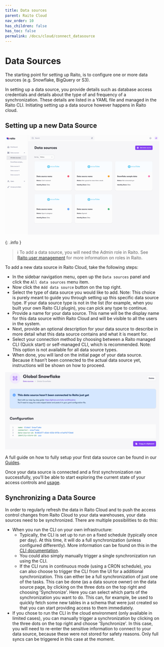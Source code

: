 ```yaml
---
title: Data sources
parent: Raito Cloud
nav_order: 10
has_children: false
has_toc: false
permalink: /docs/cloud/connect_datasource
---
```


# Data Sources

The starting point for setting up Raito, is to configure one or more data sources (e.g. Snowflake, BigQuery or S3).

In setting up a data source, you provide details such as database access credentials and details about the type of and frequency of a synchronization. These details are listed in a YAML file and managed in the Raito CLI. Initiating setting up a data source however happens in Raito cloud.

## Setting up a new Data Source

![Data Source overview](/assets/images/cloud/ds_overview_add.png)

{: .info }
> ℹ️ To add a data source, you will need the Admin role in Raito. See [Raito user management](/docs/cloud/user_management) for more information on roles in Raito.

To add a new data source in Raito Cloud, take the following steps:

- In the sidebar navigation menu, open up the `Data sources` panel and click the `All data sources` menu item.
- Now click the `Add data source` button on the top right.
- Select the type of data source you would like to add.
Note: This choice is purely meant to guide you through setting up this specific data source type. If your data source type is not in the list (for example, when you built your own Raito CLI plugin), you can pick any type to continue.
- Provide a name for your data source. This name will be the display name for this data source within Raito Cloud and will be visible to all the users in the system.
- Next, provide an optional description for your data source to describe in more detail what this data source contains and what it is meant for.
- Select your connection method by choosing between a Raito managed CLI (Quick start) or self-managed CLI, which is recommended. Note: This option is not available for all data source types.
- When done, you will land on the initial page of your data source. Because it hasn’t been connected to the actual data source yet, instructions will be shown on how to proceed.

![Data Source details](/assets/images/cloud/ds_config.png)

A full guide on how to fully setup your first data source can be found in our [Guides](/docs/guide).

Once your data source is connected and a first synchronization ran successfully, you’ll be able to start exploring the current state of your access controls and [usage](/docs/cloud/usage_observability).
<!-- TODO: add link to access controls when available -->

## Synchronizing a Data Source
In order to regularly refresh the data in Raito Cloud and to push the access control changes from Raito Cloud to your data warehouses, your data sources need to be synchronized. There are multiple possibilities to do this:

- When you run the CLI on your own infrastructure:
  - Typically, the CLI is set up to run on a fixed schedule (typically once per day). At this time, it will do a full synchronization (unless configured differently). More information can be found on this in the [CLI documentation](/docs/cli).
  - You could also simply manually trigger a single synchronization run using the CLI.
  - If the CLI runs in continuous mode (using a CRON schedule), you can also choose to trigger the CLI from the UI for a additional synchronization. This can either be a full synchronization of just one of the tasks. This can be done (as a data source owner) on the data source page, by clicking on the three dots on the top right and choosing 'Synchronize'. Here you can select which parts of the synchronization you want to do.
  This can, for example, be used to quickly fetch some new tables in a schema that were just created so that you can start providing access to them immediately.
- If you chose to run the CLI in the cloud environment (only available in limited cases), you can manually trigger a synchronization by clicking on the three dots on the top right and choose 'Synchronize'. In this case, you will need to re-enter the sensitive information to connect to your data source, because these were not stored for safety reasons. Only full syncs can be triggered in this case at the moment.
